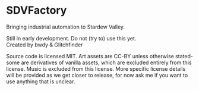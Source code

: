 # SDVFactory
 Bringing industrial automation to Stardew Valley.  
  
 Still in early development. Do not (try to) use this yet.  
 Created by bwdy & Glitchfinder
 
 
 Source code is licensed MIT.
 Art assets are CC-BY unless otherwise stated- some are derivatives of vanilla assets, which are excluded entirely from this license.
 Music is excluded from this license.
 More specific license details will be provided as we get closer to release, for now ask me if you want to use anything that is unclear.